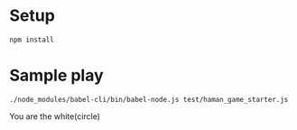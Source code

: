 # Setup

```
npm install
```

# Sample play

```
./node_modules/babel-cli/bin/babel-node.js test/haman_game_starter.js
```

You are the white(circle)
